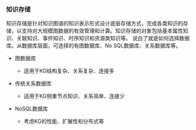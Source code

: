 ### 知识存储

知识存储是针对知识图谱的知识表示形式设计底层存储方式，完成各类知识的存储，以支持对大规模图数据的有效管理和计算。知识存储的对象包括基本属性知识、关联知识、事件知识、时序知识和资源类知识等。
说白了就是如何选择数据库。从数据库层面，可选择的有图数据库、No SQL数据库、关系数据库等。

- 图数据库

	- 适用于KG结构复杂、关系复杂、连接多

- 传统关系数据库

	- 适用于KG侧重节点知识、关系简单、连接少

- NoSQL数据库

	- 考虑KG的性能、扩展性和分布式等
